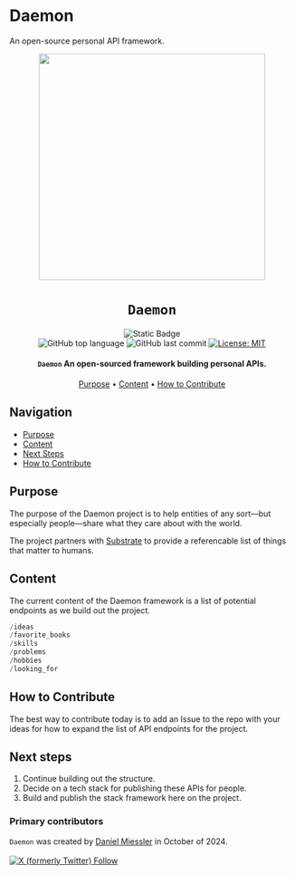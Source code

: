 # Daemon
An open-source personal API framework.

<div align="center">

<img src="https://github.com/user-attachments/assets/0c233194-f0a4-45fc-856b-0675ade65a36" width="400" height="400"/>

# `Daemon`

![Static Badge](https://img.shields.io/badge/mission-share%20%20yourself%20about%20with%20humanity-brightgreen)
<br />
![GitHub top language](https://img.shields.io/github/languages/top/danielmiessler/Daemon)
![GitHub last commit](https://img.shields.io/github/last-commit/danielmiessler/Daemon)
[![License: MIT](https://img.shields.io/badge/License-MIT-green.svg)](https://opensource.org/licenses/MIT)

<p class="align center">
<h4><code>Daemon</code> An open-sourced framework building personal APIs.</h4>
</p>

[Purpose](#purpose) • [Content](#content) • [How to Contribute](#how-to-contribute)

</div>
</div>

## Navigation

- [Purpose](#purpose)
- [Content](#content)
- [Next Steps](#next-steps)
- [How to Contribute](#how-to-contribute)

## Purpose

The purpose of the Daemon project is to help entities of any sort—but especially people—share what they care about with the world.

The project partners with [Substrate](https://github.com/human-substrate/substrate) to provide a referencable list of things that matter to humans.

## Content

The current content of the Daemon framework is a list of potential endpoints as we build out the project.

```python
/ideas
/favorite_books
/skills
/problems
/hobbies
/looking_for
```

## How to Contribute

The best way to contribute today is to add an Issue to the repo with your ideas for how to expand the list of API endpoints for the project.

## Next steps

1. Continue building out the structure.
2. Decide on a tech stack for publishing these APIs for people.
3. Build and publish the stack framework here on the project.

### Primary contributors

`Daemon` was created by <a href="https://danielmiessler.com/subscribe" target="_blank">Daniel Miessler</a> in October of 2024.
<br /><br />
<a href="https://twitter.com/intent/user?screen_name=danielmiessler">![X (formerly Twitter) Follow](https://img.shields.io/twitter/follow/danielmiessler)</a>

